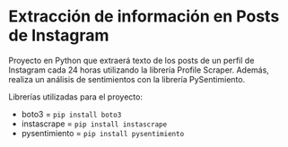 # Extracción de información en Posts de Instagram
Proyecto en Python que extraerá texto de los posts de un perfil de Instagram cada 24 horas utilizando la librería Profile Scraper. Además, realiza un análisis de sentimientos con la librería PySentimiento.

Librerías utilizadas para el proyecto:
- boto3 = `pip install boto3`
- instascrape = `pip install instascrape`
- pysentimiento = `pip install pysentimiento` 
